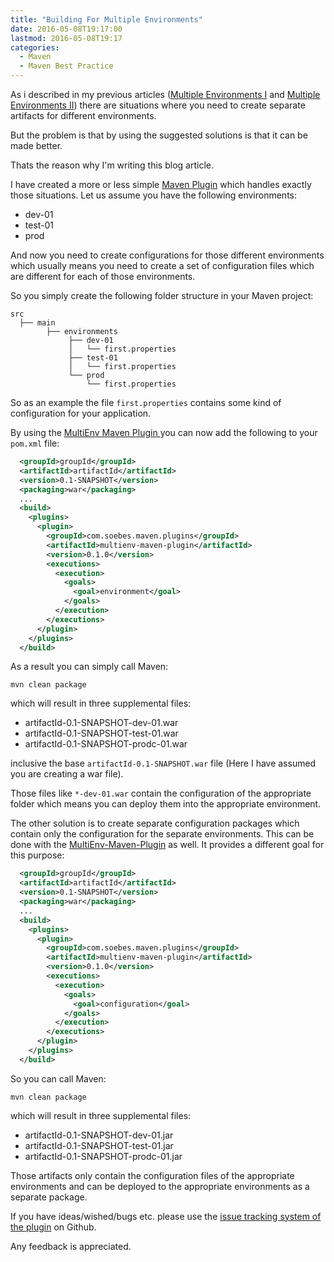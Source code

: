 ```yaml
---
title: "Building For Multiple Environments"
date: 2016-05-08T19:17:00
lastmod: 2016-05-08T19:17
categories:
  - Maven
  - Maven Best Practice
---
```


As i described in my previous articles ([Multiple Environments I][build-multiple-i] 
and [Multiple Environments II][build-multiple-ii]) there are situations where 
you need to create separate artifacts for different
environments.

But the problem is that by using the suggested solutions is that it can be made better. 

Thats the reason why I'm writing this blog article.

I have created a more or less simple [Maven Plugin][multienv-maven-plugin] which handles 
exactly those situations. Let us assume you have the following environments:

 * dev-01
 * test-01
 * prod

And now you need to create configurations for those different environments
which usually means you need to create a set of configuration files which are
different for each of those environments.
 
So you simply create the following folder structure in your Maven project:

```
src
  ├── main 
        ├── environments
             ├── dev-01
             │   └── first.properties
             ├── test-01
             │   └── first.properties
             └── prod
                 └── first.properties
```

So as an example the file `first.properties` contains some kind of
configuration for your application.

By using the [MultiEnv Maven Plugin ][multienv-maven-plugin] you can now add
the following to your `pom.xml` file:

```xml
  <groupId>groupId</groupId>
  <artifactId>artifactId</artifactId>
  <version>0.1-SNAPSHOT</version>
  <packaging>war</packaging>
  ...
  <build>
    <plugins>
      <plugin>
        <groupId>com.soebes.maven.plugins</groupId>
        <artifactId>multienv-maven-plugin</artifactId>
        <version>0.1.0</version>
        <executions>
          <execution>
            <goals>
              <goal>environment</goal>
            </goals>
          </execution>
        </executions>
      </plugin>
    </plugins>
  </build>
```

As a result you can simply call Maven:

```
mvn clean package
```

which will result in three supplemental files:

 * artifactId-0.1-SNAPSHOT-dev-01.war
 * artifactId-0.1-SNAPSHOT-test-01.war
 * artifactId-0.1-SNAPSHOT-prodc-01.war

inclusive the base `artifactId-0.1-SNAPSHOT.war` file (Here I have assumed you
are creating a war file).

Those files like `*-dev-01.war` contain the configuration of the appropriate
folder which means you can deploy them into the appropriate environment.

The other solution is to create separate configuration packages which contain
only the configuration for the separate environments.
This can be done with the [MultiEnv-Maven-Plugin][multienv-maven-plugin] as
well. It provides a different goal for this purpose:


```xml
  <groupId>groupId</groupId>
  <artifactId>artifactId</artifactId>
  <version>0.1-SNAPSHOT</version>
  <packaging>war</packaging>
  ...
  <build>
    <plugins>
      <plugin>
        <groupId>com.soebes.maven.plugins</groupId>
        <artifactId>multienv-maven-plugin</artifactId>
        <version>0.1.0</version>
        <executions>
          <execution>
            <goals>
              <goal>configuration</goal>
            </goals>
          </execution>
        </executions>
      </plugin>
    </plugins>
  </build>
```

So you can call Maven:

```
mvn clean package
```

which will result in three supplemental files:

 * artifactId-0.1-SNAPSHOT-dev-01.jar
 * artifactId-0.1-SNAPSHOT-test-01.jar
 * artifactId-0.1-SNAPSHOT-prodc-01.jar

Those artifacts only contain the configuration files of the appropriate
environments and can be deployed to the appropriate environments as a separate
package.

If you have ideas/wished/bugs etc. please use the [issue tracking system of the plugin][issues] 
on Github.

Any feedback is appreciated.


[build-multiple-ii]: https://blog.soebes.de/blog/2011/08/11/maven-configuration-for-multipe-environments-ii/
[build-multiple-i]: https://blog.soebes.de/blog/2011/07/29/maven-configuration-for-multipe-environments/
[multienv-maven-plugin]: https://khmarbaise.github.io/multienv-maven-plugin/
[issues]: https://github.com/khmarbaise/multienv-maven-plugin/issues
